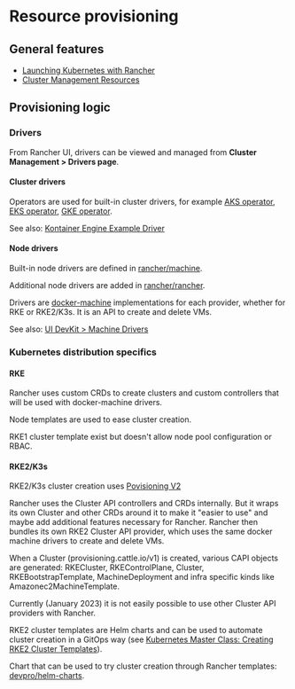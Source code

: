 # Resource provisioning

## General features

* [Launching Kubernetes with Rancher](https://docs.ranchermanager.rancher.io/pages-for-subheaders/launch-kubernetes-with-rancher)
* [Cluster Management Resources](https://rancher.github.io/dashboard/code-base-works/cluster-management-resources)

## Provisioning logic

### Drivers

From Rancher UI, drivers can be viewed and managed from **Cluster Management > Drivers page**.

#### Cluster drivers

Operators are used for built-in cluster drivers, for example [AKS operator](https://github.com/rancher/aks-operator), [EKS operator](https://github.com/rancher/eks-operator), [GKE operator](https://github.com/rancher/gke-operator).

See also: [Kontainer Engine Example Driver](https://github.com/rancher-plugins/kontainer-engine-driver-example)

#### Node drivers

Built-in node drivers are defined in [rancher/machine](https://github.com/rancher/machine/tree/master/drivers).

Additional node drivers are added in [rancher/rancher](https://github.com/rancher/rancher/blob/release/v2.7/pkg/data/management/machinedriver_data.go#L74).

Drivers are [docker-machine](https://github.com/docker/machine) implementations for each provider, whether for RKE or RKE2/K3s. It is an API to create and delete VMs.

See also: [UI DevKit > Machine Drivers](https://rancher.github.io/dashboard/code-base-works/machine-drivers)

### Kubernetes distribution specifics

#### RKE

Rancher uses custom CRDs to create clusters and custom controllers that will be used with docker-machine drivers.

Node templates are used to ease cluster creation.

RKE1 cluster template exist but doesn't allow node pool configuration or RBAC.

#### RKE2/K3s

RKE2/K3s cluster creation uses [Povisioning V2](https://github.com/rancher/rancher/tree/release/v2.7/pkg/controllers/provisioningv2)

Rancher uses the Cluster API controllers and CRDs internally. But it wraps its own Cluster and other CRDs around it to make it "easier to use" and maybe add additional features necessary for Rancher. Rancher then bundles its own RKE2 Cluster API provider, which uses the same docker machine drivers to create and delete VMs.

When a Cluster (provisioning.cattle.io/v1) is created, various CAPI objects are generated: RKECluster, RKEControlPlane, Cluster, RKEBootstrapTemplate, MachineDeployment and infra specific kinds like Amazonec2MachineTemplate.

Currently (January 2023) it is not easily possible to use other Cluster API providers with Rancher.

RKE2 cluster templates are Helm charts and can be used to automate cluster creation in a GitOps way (see [Kubernetes Master Class: Creating RKE2 Cluster Templates](https://youtu.be/xXtOP7CHbSA)).

Chart that can be used to try cluster creation through Rancher templates: [devpro/helm-charts](https://github.com/devpro/helm-charts/tree/main/charts/rancher-cluster-templates).
